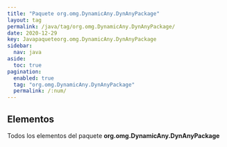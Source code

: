 ```yaml
---
title: "Paquete org.omg.DynamicAny.DynAnyPackage"
layout: tag
permalink: /java/tag/org.omg.DynamicAny.DynAnyPackage/
date: 2020-12-29
key: Javapaqueteorg.omg.DynamicAny.DynAnyPackage
sidebar: 
  nav: java
aside: 
  toc: true
pagination: 
  enabled: true
  tag: "org.omg.DynamicAny.DynAnyPackage"
  permalink: /:num/
---
```


<h2>Elementos</h2>
Todos los elementos del paquete <strong>org.omg.DynamicAny.DynAnyPackage</strong>
